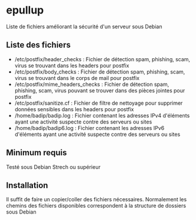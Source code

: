# epullup

Liste de fichiers améliorant la sécurité d'un serveur sous Debian

## Liste des fichiers


  * /etc/postfix/header_checks                                  : Fichier de détection spam, phishing, scam, virus se trouvant dans les headers pour postfix 
  * /etc/postfix/body_checks                                    : Fichier de détection spam, phishing, scam, virus se trouvant dans le corps de mail pour postfix 
  * /etc/postfix/mime_headers_checks                            : Fichier de détection spam, phishing, scam, virus pouvant se trouver dans des pièces jointes pour postfix 
  * /etc/postfix/sanitize.cf                                    : Fichier de filtre de nettoyage pour supprimer données sensibles dans les headers pour postfix 
  * /home/badip/badip.log                                       : Fichier contenant les adresses IPv4 d'éléments ayant une activité suspecte contre des serveurs ou sites
  * /home/badip/badip6.log                                      : Fichier contenant les adresses IPv6 d'éléments ayant une activité suspecte contre des serveurs ou sites


## Minimum requis

Testé sous Debian Strech ou supérieur

## Installation

Il suffit de faire un copier/coller des fichiers nécessaires. Normalement les chemins des fichiers disponibles correspondent à la structure de dossiers sous Debian